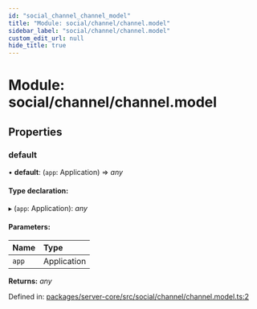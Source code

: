 ```yaml
---
id: "social_channel_channel_model"
title: "Module: social/channel/channel.model"
sidebar_label: "social/channel/channel.model"
custom_edit_url: null
hide_title: true
---
```


# Module: social/channel/channel.model

## Properties

### default

• **default**: (`app`: Application) => *any*

#### Type declaration:

▸ (`app`: Application): *any*

#### Parameters:

Name | Type |
:------ | :------ |
`app` | Application |

**Returns:** *any*

Defined in: [packages/server-core/src/social/channel/channel.model.ts:2](https://github.com/xr3ngine/xr3ngine/blob/673ad6a5f/packages/server-core/src/social/channel/channel.model.ts#L2)
